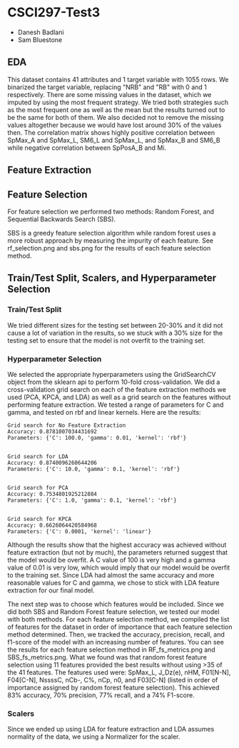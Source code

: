 # CSCI297-Test3

- Danesh Badlani
- Sam Bluestone

## EDA

This dataset contains 41 attributes and 1 target variable with 1055 rows. We binarized the target variable, replacing "NRB" and "RB" with 0 and 1 respectively. There are some missing values in the dataset, which we imputed by using the most frequent strategy. We tried both strategies such as the most frequent one as well as the mean but the results turned out to be the same for both of them. We also decided not to remove the missing values altogether because we would have lost around 30% of the values then. The correlation matrix shows highly positive correlation between SpMax_A and SpMax_L, SM6_L and SpMax_L, and SpMax_B and SM6_B while negative correlation between SpPosA_B and Mi.  

## Feature Extraction

## Feature Selection

For feature selection we performed two methods: Random Forest, and Sequential Backwards Search (SBS).

SBS is a greedy feature selection algorithm while random forest uses a more robust approach by measuring the impurity of each feature. See rf_selection.png and sbs.png for the results of each feature selection method.

## Train/Test Split, Scalers, and Hyperparameter Selection

### Train/Test Split

We tried different sizes for the testing set between 20-30% and it did not cause a lot of variation in the results, so we stuck with a 30% size for the testing set to ensure that the model is not overfit to the training set.

### Hyperparameter Selection

We selected the appropriate hyperparameters using the GridSearchCV object from the sklearn api to perform 10-fold cross-validation. We did a cross-validation grid search on each of the feature extraction methods we used (PCA, KPCA, and LDA) as well as a grid search on the features without performing feature extraction. We tested a range of parameters for C and gamma, and tested on rbf and linear kernels. Here are the results:

```
Grid search for No Feature Extraction
Accuracy: 0.8781007034431692
Parameters: {'C': 100.0, 'gamma': 0.01, 'kernel': 'rbf'}


Grid search for LDA
Accuracy: 0.8740096260644206
Parameters: {'C': 10.0, 'gamma': 0.1, 'kernel': 'rbf'}


Grid search for PCA
Accuracy: 0.7534801925212884
Parameters: {'C': 1.0, 'gamma': 0.1, 'kernel': 'rbf'}


Grid search for KPCA
Accuracy: 0.6626064420584968
Parameters: {'C': 0.0001, 'kernel': 'linear'}
```

Although the results show that the highest accuracy was achieved without feature extraction (but not by much), the parameters returned suggest that the model would be overfit. A C value of 100 is very high and a gamma value of 0.01 is very low, which would imply that our model would be overfit to the training set. Since LDA had almost the same accuracy and more reasonable values for C and gamma, we chose to stick with LDA feature extraction for our final model.

The next step was to choose which features would be included. Since we did both SBS and Random Forest feature selection, we tested our model with both methods. For each feature selection method, we compiled the list of features for the dataset in order of importance that each feature selection method determined. Then, we tracked the accuracy, precision, recall, and f1-score of the model with an increasing number of features. You can see the results for each feature selection method in RF_fs_metrics.png and SBS_fs_metrics.png. What we found was that random forest feature selection using 11 features provided the best results without using >35 of the 41 features. The features used were: SpMax_L, J_Dz(e), nHM, F01[N-N], F04[C-N], NssssC, nCb-, C%, nCp, n0, and F03[C-N] (listed in order of importance assigned by random forest feature selection). This achieved 83% accuracy, 70% precision, 77% recall, and a 74% F1-score.

### Scalers

Since we ended up using LDA for feature extraction and LDA assumes normality of the data, we using a Normalizer for the scaler.
